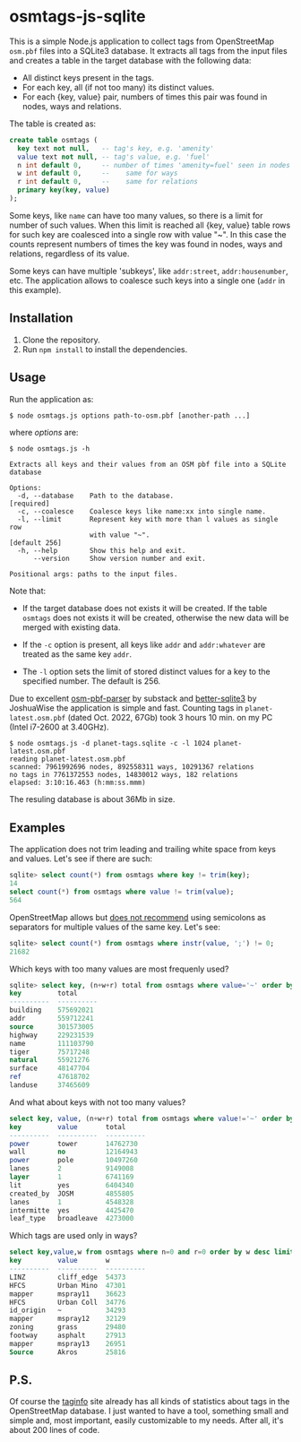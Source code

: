 ﻿# osmtags-js-sqlite

This is a simple Node.js application to collect tags from OpenStreetMap `osm.pbf` files
into a SQLite3 database. It extracts all tags from the input files and creates
a table in the target database with the following data:
* All distinct keys present in the tags.
* For each key, all (if not too many) its distinct values.
* For each {key, value} pair, numbers of times this pair was found in nodes, ways and relations.

The table is created as:
```sql
create table osmtags (
  key text not null,   -- tag's key, e.g. 'amenity'
  value text not null, -- tag's value, e.g. 'fuel'
  n int default 0,     -- number of times 'amenity=fuel' seen in nodes
  w int default 0,     --    same for ways
  r int default 0,     --    same for relations
  primary key(key, value)
);
```
Some keys, like `name` can have too many values, so there is a limit for number
of such values. When this limit is reached all {key, value} table rows for such
key are coalesced into a single row with value "~". In this case the counts
represent numbers of times the key was found in nodes, ways and relations,
regardless of its value.

Some keys can have multiple 'subkeys', like `addr:street`, `addr:housenumber`, etc.
The application allows to coalesce such keys into a single one (`addr` in this example).

## Installation
1. Clone the repository.
2. Run `npm install` to install the dependencies.

## Usage
Run the application as:
```bash
$ node osmtags.js options path-to-osm.pbf [another-path ...]
```

where _options_ are:
```
$ node osmtags.js -h

Extracts all keys and their values from an OSM pbf file into a SQLite database

Options:
  -d, --database    Path to the database.                           [required]
  -c, --coalesce    Coalesce keys like name:xx into single name.
  -l, --limit       Represent key with more than l values as single row
                    with value "~".                              [default 256]
  -h, --help        Show this help and exit.
      --version     Show version number and exit.

Positional args: paths to the input files.
```
Note that:

* If the target database does not exists it will be created.
  If the table <code>osmtags</code> does not exists it will be created,
  otherwise the new data will be merged with existing data.

* If the <code>-c</code> option is present, all keys like <code>addr</code> and <code>addr:whatever</code> are treated as the same key <code>addr</code>.

* The <code>-l</code> option sets the limit of stored distinct values for a key
 to the specified number. The default is 256.

Due to excellent [osm-pbf-parser](https://github.com/substack/osm-pbf-parser)
by substack and [better-sqlite3](https://github.com/JoshuaWise/better-sqlite3)
by JoshuaWise the application is simple and fast. Counting tags in
`planet-latest.osm.pbf` (dated Oct. 2022, 67Gb) took 3 hours 10 min.
on my PC (Intel i7-2600 at 3.40GHz).
```
$ node osmtags.js -d planet-tags.sqlite -c -l 1024 planet-latest.osm.pbf
reading planet-latest.osm.pbf
scanned: 7961992696 nodes, 892558311 ways, 10291367 relations
no tags in 7761372553 nodes, 14830012 ways, 182 relations
elapsed: 3:10:16.463 (h:mm:ss.mmm)
```
The resuling database is about 36Mb in size.

## Examples

The application does not trim leading and trailing white space from
keys and values. Let's see if there are such:
```sql
sqlite> select count(*) from osmtags where key != trim(key);
14
select count(*) from osmtags where value != trim(value);
564
```
OpenStreetMap allows but
[does not recommend](https://wiki.openstreetmap.org/wiki/Semi-colon_value_separator)
using semicolons as separators for multiple values of the same key. Let's see:
```sql
sqlite> select count(*) from osmtags where instr(value, ';') != 0;
21682
```
Which keys with too many values are most frequenly used?
```sql
sqlite> select key, (n+w+r) total from osmtags where value='~' order by total desc limit 10;
key         total
----------  ----------
building    575692021
addr        559712241
source      301573005
highway     229231539
name        111103790
tiger       75717248
natural     55921276
surface     48147704
ref         47618702
landuse     37465609
```
And what about keys with not too many values?
```sql
select key, value, (n+w+r) total from osmtags where value!='~' order by total desc limit 10;
key         value       total
----------  ----------  ----------
power       tower       14762730
wall        no          12164943
power       pole        10497260
lanes       2           9149008
layer       1           6741169
lit         yes         6404340
created_by  JOSM        4855805
lanes       1           4548328
intermitte  yes         4425470
leaf_type   broadleave  4273000
```
Which tags are used only in ways?
```sql
select key,value,w from osmtags where n=0 and r=0 order by w desc limit 10;
key         value       w
----------  ----------  ----------
LINZ        cliff_edge  54373
HFCS        Urban Mino  47301
mapper      mspray11    36623
HFCS        Urban Coll  34776
id_origin   ~           34293
mapper      mspray12    32129
zoning      grass       29480
footway     asphalt     27913
mapper      mspray13    26951
Source      Akros       25816
```
## P.S.
Of course the [taginfo](https://taginfo.openstreetmap.org/) site already has
all kinds of statistics about tags in the OpenStreetMap database.
I just wanted to have a tool, something small and simple and, most important,
easily customizable to my needs. After all, it's about 200 lines of code.

